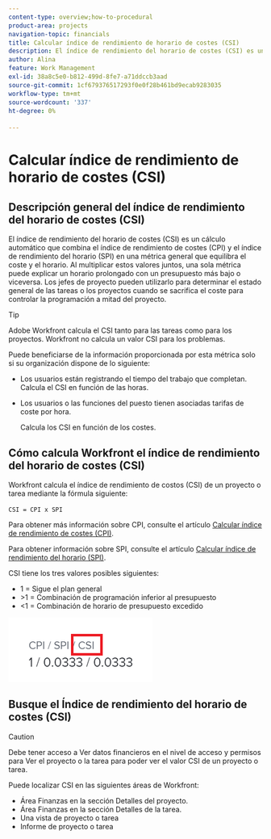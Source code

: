 ```yaml
---
content-type: overview;how-to-procedural
product-area: projects
navigation-topic: financials
title: Calcular índice de rendimiento de horario de costes (CSI)
description: El índice de rendimiento del horario de costes (CSI) es un cálculo automático que combina el índice de rendimiento de costes (CPI) y el índice de rendimiento del horario (SPI) en una métrica general que equilibra el coste y el horario.
author: Alina
feature: Work Management
exl-id: 38a8c5e0-b812-499d-8fe7-a71ddccb3aad
source-git-commit: 1cf679376517293f0e0f28b461bd9ecab9283035
workflow-type: tm+mt
source-wordcount: '337'
ht-degree: 0%

---
```


# Calcular índice de rendimiento de horario de costes (CSI)

<!--
<p data-mc-conditions="QuicksilverOrClassic.Draft mode">(NOTE: Linked to the product. Do not change link.) </p>
-->

## Descripción general del índice de rendimiento del horario de costes (CSI)

El índice de rendimiento del horario de costes (CSI) es un cálculo automático que combina el índice de rendimiento de costes (CPI) y el índice de rendimiento del horario (SPI) en una métrica general que equilibra el coste y el horario. Al multiplicar estos valores juntos, una sola métrica puede explicar un horario prolongado con un presupuesto más bajo o viceversa. Los jefes de proyecto pueden utilizarlo para determinar el estado general de las tareas o los proyectos cuando se sacrifica el coste para controlar la programación a mitad del proyecto.

>[!TIP]
>
>Adobe Workfront calcula el CSI tanto para las tareas como para los proyectos. Workfront no calcula un valor CSI para los problemas.

Puede beneficiarse de la información proporcionada por esta métrica solo si su organización dispone de lo siguiente:

* Los usuarios están registrando el tiempo del trabajo que completan.\
  Calcula el CSI en función de las horas.
* Los usuarios o las funciones del puesto tienen asociadas tarifas de coste por hora. 

  Calcula los CSI en función de los costes.

## Cómo calcula Workfront el índice de rendimiento del horario de costes (CSI)

Workfront calcula el índice de rendimiento de costos (CSI) de un proyecto o tarea mediante la fórmula siguiente:

`CSI = CPI x SPI`

Para obtener más información sobre CPI, consulte el artículo [Calcular índice de rendimiento de costes (CPI)](../../../manage-work/projects/project-finances/calculate-cpi.md).

Para obtener información sobre SPI, consulte el artículo [Calcular índice de rendimiento del horario (SPI)](../../../manage-work/projects/project-finances/calculate-spi.md).

CSI tiene los tres valores posibles siguientes:

* 1 = Sigue el plan general
* \>1 = Combinación de programación inferior al presupuesto
* &lt;1 = Combinación de horario de presupuesto excedido

![](assets/csi-highlighted.png)

## Busque el Índice de rendimiento del horario de costes (CSI)

>[!CAUTION]
>
>Debe tener acceso a Ver datos financieros en el nivel de acceso y permisos para Ver el proyecto o la tarea para poder ver el valor CSI de un proyecto o tarea.

Puede localizar CSI en las siguientes áreas de Workfront:

* Área Finanzas en la sección Detalles del proyecto.
* Área Finanzas en la sección Detalles de la tarea.
* Una vista de proyecto o tarea
* Informe de proyecto o tarea
